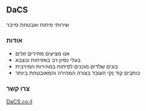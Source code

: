 ## DaCS

שירותי פיתוח ואבטחת סייבר

### אודות

- אנו מציעים מחירים זולים
- בעלי נסיון רב באזרחות ובצבא
- בונים שלדים מוכנים לפיתוח במהירות המירבית
- כותבים קוד נקי העובד בצורה המהירה והמאובטחת ביותר

### צרו קשר
[DaCS.co.il](https://dacs.co.il)
